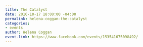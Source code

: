 ```yaml
---
title: The Catalyst
date: 2016-10-17 18:00:00 -04:00
permalink: helena-coggan-the-catalyst
categories:
- events
author: Helena Coggan
event-link: https://www.facebook.com/events/153541675098492/
---
```


